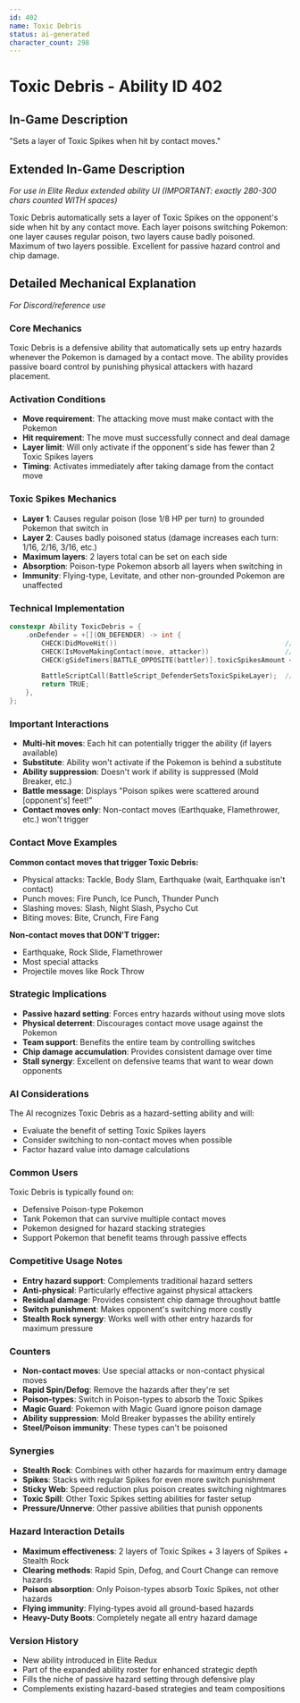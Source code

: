 ```yaml
---
id: 402
name: Toxic Debris
status: ai-generated
character_count: 298
---
```


# Toxic Debris - Ability ID 402

## In-Game Description
"Sets a layer of Toxic Spikes when hit by contact moves."

## Extended In-Game Description
*For use in Elite Redux extended ability UI (IMPORTANT: exactly 280-300 chars counted WITH spaces)*

Toxic Debris automatically sets a layer of Toxic Spikes on the opponent's side when hit by any contact move. Each layer poisons switching Pokemon: one layer causes regular poison, two layers cause badly poisoned. Maximum of two layers possible. Excellent for passive hazard control and chip damage.

## Detailed Mechanical Explanation
*For Discord/reference use*

### Core Mechanics
Toxic Debris is a defensive ability that automatically sets up entry hazards whenever the Pokemon is damaged by a contact move. The ability provides passive board control by punishing physical attackers with hazard placement.

### Activation Conditions
- **Move requirement**: The attacking move must make contact with the Pokemon
- **Hit requirement**: The move must successfully connect and deal damage
- **Layer limit**: Will only activate if the opponent's side has fewer than 2 Toxic Spikes layers
- **Timing**: Activates immediately after taking damage from the contact move

### Toxic Spikes Mechanics
- **Layer 1**: Causes regular poison (lose 1/8 HP per turn) to grounded Pokemon that switch in
- **Layer 2**: Causes badly poisoned status (damage increases each turn: 1/16, 2/16, 3/16, etc.)
- **Maximum layers**: 2 layers total can be set on each side
- **Absorption**: Poison-type Pokemon absorb all layers when switching in
- **Immunity**: Flying-type, Levitate, and other non-grounded Pokemon are unaffected

### Technical Implementation
```c
constexpr Ability ToxicDebris = {
    .onDefender = +[](ON_DEFENDER) -> int {
        CHECK(DidMoveHit())                                          // Move must hit
        CHECK(IsMoveMakingContact(move, attacker))                   // Must be contact move
        CHECK(gSideTimers[BATTLE_OPPOSITE(battler)].toxicSpikesAmount < 2)  // Max 2 layers

        BattleScriptCall(BattleScript_DefenderSetsToxicSpikeLayer);  // Set the layer
        return TRUE;
    },
};
```

### Important Interactions
- **Multi-hit moves**: Each hit can potentially trigger the ability (if layers available)
- **Substitute**: Ability won't activate if the Pokemon is behind a substitute
- **Ability suppression**: Doesn't work if ability is suppressed (Mold Breaker, etc.)
- **Battle message**: Displays "Poison spikes were scattered around [opponent's] feet!"
- **Contact moves only**: Non-contact moves (Earthquake, Flamethrower, etc.) won't trigger

### Contact Move Examples
**Common contact moves that trigger Toxic Debris:**
- Physical attacks: Tackle, Body Slam, Earthquake (wait, Earthquake isn't contact)
- Punch moves: Fire Punch, Ice Punch, Thunder Punch
- Slashing moves: Slash, Night Slash, Psycho Cut
- Biting moves: Bite, Crunch, Fire Fang

**Non-contact moves that DON'T trigger:**
- Earthquake, Rock Slide, Flamethrower
- Most special attacks
- Projectile moves like Rock Throw

### Strategic Implications
- **Passive hazard setting**: Forces entry hazards without using move slots
- **Physical deterrent**: Discourages contact move usage against the Pokemon
- **Team support**: Benefits the entire team by controlling switches
- **Chip damage accumulation**: Provides consistent damage over time
- **Stall synergy**: Excellent on defensive teams that want to wear down opponents

### AI Considerations
The AI recognizes Toxic Debris as a hazard-setting ability and will:
- Evaluate the benefit of setting Toxic Spikes layers
- Consider switching to non-contact moves when possible
- Factor hazard value into damage calculations

### Common Users
Toxic Debris is typically found on:
- Defensive Poison-type Pokemon
- Tank Pokemon that can survive multiple contact moves
- Pokemon designed for hazard stacking strategies
- Support Pokemon that benefit teams through passive effects

### Competitive Usage Notes
- **Entry hazard support**: Complements traditional hazard setters
- **Anti-physical**: Particularly effective against physical attackers
- **Residual damage**: Provides consistent chip damage throughout battle
- **Switch punishment**: Makes opponent's switching more costly
- **Stealth Rock synergy**: Works well with other entry hazards for maximum pressure

### Counters
- **Non-contact moves**: Use special attacks or non-contact physical moves
- **Rapid Spin/Defog**: Remove the hazards after they're set
- **Poison-types**: Switch in Poison-types to absorb the Toxic Spikes
- **Magic Guard**: Pokemon with Magic Guard ignore poison damage
- **Ability suppression**: Mold Breaker bypasses the ability entirely
- **Steel/Poison immunity**: These types can't be poisoned

### Synergies
- **Stealth Rock**: Combines with other hazards for maximum entry damage
- **Spikes**: Stacks with regular Spikes for even more switch punishment
- **Sticky Web**: Speed reduction plus poison creates switching nightmares
- **Toxic Spill**: Other Toxic Spikes setting abilities for faster setup
- **Pressure/Unnerve**: Other passive abilities that punish opponents

### Hazard Interaction Details
- **Maximum effectiveness**: 2 layers of Toxic Spikes + 3 layers of Spikes + Stealth Rock
- **Clearing methods**: Rapid Spin, Defog, and Court Change can remove hazards
- **Poison absorption**: Only Poison-types absorb Toxic Spikes, not other hazards
- **Flying immunity**: Flying-types avoid all ground-based hazards
- **Heavy-Duty Boots**: Completely negate all entry hazard damage

### Version History
- New ability introduced in Elite Redux
- Part of the expanded ability roster for enhanced strategic depth
- Fills the niche of passive hazard setting through defensive play
- Complements existing hazard-based strategies and team compositions